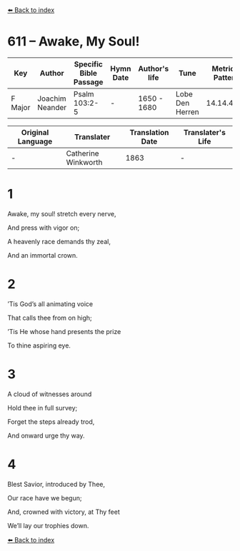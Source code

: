 [⬅️ Back to index](../README.md)

# 611 – Awake, My Soul!

Key | Author   | Specific Bible Passage     |Hymn Date |Author's life |Tune |Metrical Pattern   |Composer/Source                                                                                        
-- | --------- | ---------------------------|----------|--------------|-----|-------------------|-------------   
F Major  | Joachim Neander      | Psalm 103:2-5 | -  | 1650 - 1680 | Lobe Den Herren | 14.14.4.7.8 | Chorale Book for England, 1863 

Original Language | Translater | Translation Date   | Translater's Life     
----------------- | --------- | --------------------|-------------   
\-  | Catherine Winkworth      | 1863 | -  | 1827 - 1878 



# 1

Awake, my soul! stretch every nerve,

And press with vigor on;

A heavenly race demands thy zeal,

And an immortal crown.



# 2

’Tis God’s all animating voice

That calls thee from on high;

’Tis He whose hand presents the prize

To thine aspiring eye.



# 3

A cloud of witnesses around

Hold thee in full survey;

Forget the steps already trod,

And onward urge thy way.



# 4

Blest Savior, introduced by Thee,

Our race have we begun;

And, crowned with victory, at Thy feet

We’ll lay our trophies down.

[⬅️ Back to index](../README.md)
